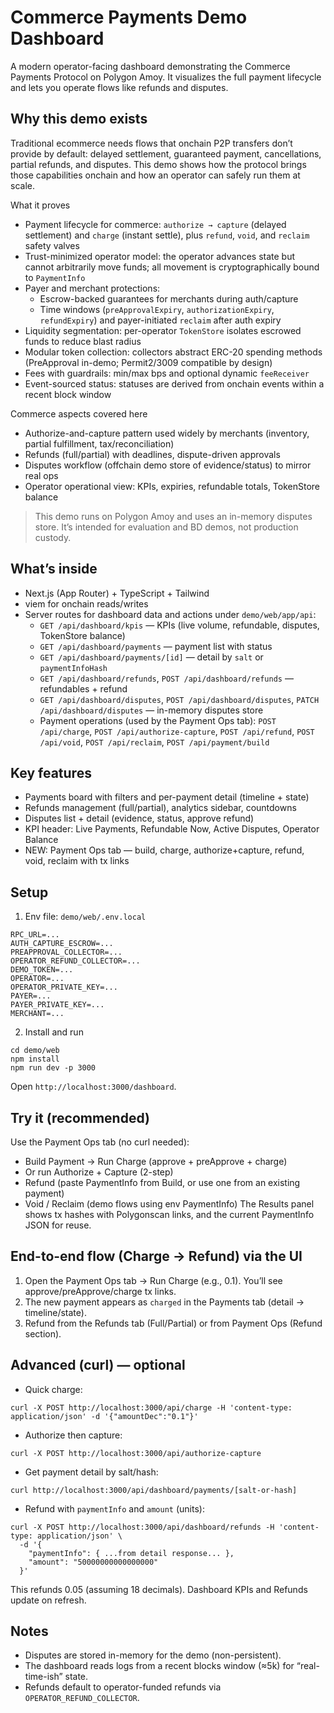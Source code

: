 # Commerce Payments Demo Dashboard

A modern operator-facing dashboard demonstrating the Commerce Payments Protocol on Polygon Amoy. It visualizes the full payment lifecycle and lets you operate flows like refunds and disputes.

## Why this demo exists
Traditional ecommerce needs flows that onchain P2P transfers don’t provide by default: delayed settlement, guaranteed payment, cancellations, partial refunds, and disputes. This demo shows how the protocol brings those capabilities onchain and how an operator can safely run them at scale.

What it proves
- Payment lifecycle for commerce: `authorize → capture` (delayed settlement) and `charge` (instant settle), plus `refund`, `void`, and `reclaim` safety valves
- Trust-minimized operator model: the operator advances state but cannot arbitrarily move funds; all movement is cryptographically bound to `PaymentInfo`
- Payer and merchant protections:
  - Escrow-backed guarantees for merchants during auth/capture
  - Time windows (`preApprovalExpiry`, `authorizationExpiry`, `refundExpiry`) and payer-initiated `reclaim` after auth expiry
- Liquidity segmentation: per-operator `TokenStore` isolates escrowed funds to reduce blast radius
- Modular token collection: collectors abstract ERC-20 spending methods (PreApproval in-demo; Permit2/3009 compatible by design)
- Fees with guardrails: min/max bps and optional dynamic `feeReceiver`
- Event-sourced status: statuses are derived from onchain events within a recent block window

Commerce aspects covered here
- Authorize-and-capture pattern used widely by merchants (inventory, partial fulfillment, tax/reconciliation)
- Refunds (full/partial) with deadlines, dispute-driven approvals
- Disputes workflow (offchain demo store of evidence/status) to mirror real ops
- Operator operational view: KPIs, expiries, refundable totals, TokenStore balance

> This demo runs on Polygon Amoy and uses an in-memory disputes store. It’s intended for evaluation and BD demos, not production custody.

## What’s inside
- Next.js (App Router) + TypeScript + Tailwind
- viem for onchain reads/writes
- Server routes for dashboard data and actions under `demo/web/app/api`:
  - `GET /api/dashboard/kpis` — KPIs (live volume, refundable, disputes, TokenStore balance)
  - `GET /api/dashboard/payments` — payment list with status
  - `GET /api/dashboard/payments/[id]` — detail by `salt` or `paymentInfoHash`
  - `GET /api/dashboard/refunds`, `POST /api/dashboard/refunds` — refundables + refund
  - `GET /api/dashboard/disputes`, `POST /api/dashboard/disputes`, `PATCH /api/dashboard/disputes` — in-memory disputes store
  - Payment operations (used by the Payment Ops tab): `POST /api/charge`, `POST /api/authorize-capture`, `POST /api/refund`, `POST /api/void`, `POST /api/reclaim`, `POST /api/payment/build`

## Key features
- Payments board with filters and per-payment detail (timeline + state)
- Refunds management (full/partial), analytics sidebar, countdowns
- Disputes list + detail (evidence, status, approve refund)
- KPI header: Live Payments, Refundable Now, Active Disputes, Operator Balance
- NEW: Payment Ops tab — build, charge, authorize+capture, refund, void, reclaim with tx links

## Setup
1) Env file: `demo/web/.env.local`
```
RPC_URL=...
AUTH_CAPTURE_ESCROW=...
PREAPPROVAL_COLLECTOR=...
OPERATOR_REFUND_COLLECTOR=...
DEMO_TOKEN=...
OPERATOR=...
OPERATOR_PRIVATE_KEY=...
PAYER=...
PAYER_PRIVATE_KEY=...
MERCHANT=...
```
2) Install and run
```
cd demo/web
npm install
npm run dev -p 3000
```
Open `http://localhost:3000/dashboard`.

## Try it (recommended)
Use the Payment Ops tab (no curl needed):
- Build Payment → Run Charge (approve + preApprove + charge)
- Or run Authorize + Capture (2-step)
- Refund (paste PaymentInfo from Build, or use one from an existing payment)
- Void / Reclaim (demo flows using env PaymentInfo)
The Results panel shows tx hashes with Polygonscan links, and the current PaymentInfo JSON for reuse.

## End-to-end flow (Charge → Refund) via the UI
1) Open the Payment Ops tab → Run Charge (e.g., 0.1). You’ll see approve/preApprove/charge tx links.
2) The new payment appears as `charged` in the Payments tab (detail → timeline/state).
3) Refund from the Refunds tab (Full/Partial) or from Payment Ops (Refund section).

## Advanced (curl) — optional
- Quick charge:
```
curl -X POST http://localhost:3000/api/charge -H 'content-type: application/json' -d '{"amountDec":"0.1"}'
```
- Authorize then capture:
```
curl -X POST http://localhost:3000/api/authorize-capture
```
- Get payment detail by salt/hash:
```
curl http://localhost:3000/api/dashboard/payments/[salt-or-hash]
```
- Refund with `paymentInfo` and `amount` (units):
```
curl -X POST http://localhost:3000/api/dashboard/refunds -H 'content-type: application/json' \
  -d '{
    "paymentInfo": { ...from detail response... },
    "amount": "50000000000000000"
  }'
```
This refunds 0.05 (assuming 18 decimals). Dashboard KPIs and Refunds update on refresh. 

## Notes
- Disputes are stored in-memory for the demo (non-persistent).
- The dashboard reads logs from a recent blocks window (≈5k) for “real-time-ish” state.
- Refunds default to operator-funded refunds via `OPERATOR_REFUND_COLLECTOR`. 
